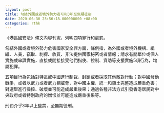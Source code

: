 ```yaml
---
layout: post
title: 勾結外國或者境外勢力者可判3年至無期徒刑
date: 2020-06-30 23:56:18.000000000 +08:00
categories: rthk
---
```


《港區國安法》條文内容刊憲，列明四項罪行和處罰。

勾結外國或者境外勢力危害國家安全罪方面，條例指，為外國或者境外機構、組織、人員，竊取、刺探、收買、非法提供國家秘密或者情報；請求有關單位或個人實施或串謀實施，直接或間接接受他們指使、控制、資助等支援實施5項行為，均屬犯罪。

五項目行為包括對特區或中國進行制裁、封鎖或者採取其他敵對行動；對中國發動戰爭，或者以武力或者武力相威脅，對中國主權、統一和領土完整造成嚴重危害；對選舉進行操控、破壞並可能造成嚴重後果；通過各種非法方式引發香港居民對中央政府或者特別政府的憎恨並可能造成嚴重後果等。

刑罰介乎3年以上監禁，至無期徒刑。
